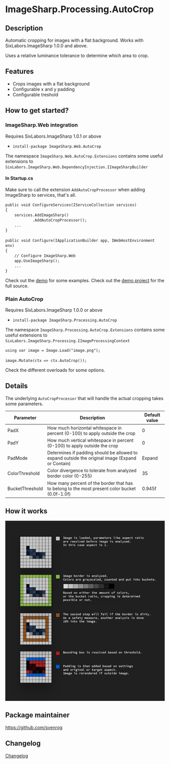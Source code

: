 # ImageSharp.Processing.AutoCrop

## Description

Automatic cropping for images with a flat background.
Works with SixLabors.ImageSharp 1.0.0 and above.

Uses a relative luminance tolerance to determine which area to crop.

## Features

- Crops images with a flat background
- Configurable x and y padding
- Configurable treshold

## How to get started?

### ImageSharp.Web integration

Requires SixLabors.ImageSharp 1.0.1 or above

- `install-package ImageSharp.Web.AutoCrop`

The namespace `ImageSharp.Web.AutoCrop.Extensions` contains some useful extensions to `SixLabors.ImageSharp.Web.DependencyInjection.IImageSharpBuilder`

#### In Startup.cs

Make sure to call the extension `AddAutoCropProcessor` when adding ImageSharp to services, that's all.

```
public void ConfigureServices(IServiceCollection services)
{
    services.AddImageSharp()
            .AddAutoCropProcessor();
    ...
}

public void Configure(IApplicationBuilder app, IWebHostEnvironment env)
{
    // Configure ImageSharp.Web
    app.UseImageSharp();
    ...
}
```

Check out the [demo](docs/demo.md) for some examples.
Check out the [demo project](src/ImageSharp.Web.AutoCrop.Demo) for the full source.

### Plain AutoCrop

Requires SixLabors.ImageSharp 1.0.0 or above

- `install-package ImageSharp.Processing.AutoCrop`

The namespace `ImageSharp.Processing.AutoCrop.Extensions` contains some useful extensions to `SixLabors.ImageSharp.Processing.IImageProcessingContext`

```
using var image = Image.Load("image.png");

image.Mutate(ctx => ctx.AutoCrop());
```

Check the different overloads for some options.

## Details

The underlying `AutoCropProcessor` that will handle the actual cropping takes some parameters.

| Parameter       | Description                                                                                      | Default value |
| --------------- | ------------------------------------------------------------------------------------------------ | ------------- |
| PadX            | How much horizontal whitespace in percent (0-100) to apply outside the crop                      | 0             |
| PadY            | How much vertical whitespace in percent (0-100) to apply outside the crop                        | 0             |
| PadMode         | Determines if padding should be allowed to expand outside the original image (Expand or Contain) | Expand        |
| ColorThreshold  | Color divergence to tolerate from analyzed border color (0-255)                                  | 35            |
| BucketThreshold | How many percent of the border that has to belong to the most present color bucket (0.0f-1.0f)   | 0.945f        |

## How it works

![How it works](docs/how-it-works.png)

## Package maintainer

https://github.com/svenrog

## Changelog

[Changelog](CHANGELOG.md)
